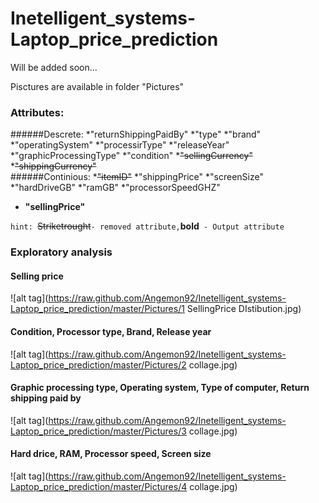 # Inetelligent_systems-Laptop_price_prediction
Will be added soon...

Pisctures are available in folder "Pictures"

### Attributes:   
######Descrete:
*"returnShippingPaidBy"
*"type"
*"brand"
*"operatingSystem"
*"processirType"
*"releaseYear"
*"graphicProcessingType"
*"condition"
*~~"sellingCurrency"~~
*~~"shippingCurrency"~~      
######Continious:
*~~"itemID"~~
*"shippingPrice"
*"screenSize"
*"hardDriveGB"
*"ramGB"
*"processorSpeedGHZ"
* **"sellingPrice"**
   
`hint: `~~Striketrought~~` - removed attribute, `**bold**` - Output attribute`


### Exploratory analysis
#### Selling price
![alt tag](https://raw.github.com/Angemon92/Inetelligent_systems-Laptop_price_prediction/master/Pictures/1 SellingPrice DIstibution.jpg)
   
#### Condition, Processor type, Brand, Release year
![alt tag](https://raw.github.com/Angemon92/Inetelligent_systems-Laptop_price_prediction/master/Pictures/2 collage.jpg)
#### Graphic processing type, Operating system, Type of computer, Return shipping paid by
![alt tag](https://raw.github.com/Angemon92/Inetelligent_systems-Laptop_price_prediction/master/Pictures/3 collage.jpg)
   
#### Hard drice, RAM, Processor speed, Screen size
![alt tag](https://raw.github.com/Angemon92/Inetelligent_systems-Laptop_price_prediction/master/Pictures/4 collage.jpg)
